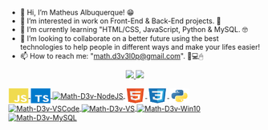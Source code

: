- 👋 Hi, I’m Matheus Albuquerque! 😁
- 👀 I’m interested in work on Front-End & Back-End projects. 🎯
- 🌱 I’m currently learning "HTML/CSS, JavaScript, Python & MySQL. 🤓
- 💞️ I’m looking to collaborate on a better future using the best technologies to help people in different ways and make your lifes easier!
- 📫 How to reach me: "math.d3v3l0p@gmail.com".
🎇💻🖱

<div align="center">
  <a href="https://github.com/Math-D3v">
  <img height="180em" src="https://github-readme-stats.vercel.app/api?username=Math-D3v&show_icons=true&theme=dark&include_all_commits=true&count_private=true"/>
  <img height="120em" src="https://github-readme-stats.vercel.app/api/top-langs/?username=Math-D3v&layout=compact&langs_count=7&theme=dark"/>
</div>
  <div style="display: inline_block"><br>
  <img align="center" alt="Math-D3v-Js" height="30" width="40" src="https://raw.githubusercontent.com/devicons/devicon/master/icons/javascript/javascript-plain.svg">
  <img align="center" alt="Math-D3v-Ts" height="30" width="40" src="https://raw.githubusercontent.com/devicons/devicon/master/icons/typescript/typescript-plain.svg">
  <img align="center" alt="Math-D3v-NodeJS" height="30" width="40" 
src="https://cdn.jsdelivr.net/gh/devicons/devicon/icons/nodejs/nodejs-original.svg" />
  <img align="center" alt="Math-D3v-HTML" height="30" width="40"
src="https://raw.githubusercontent.com/devicons/devicon/master/icons/html5/html5-original.svg">
  <img align="center" alt="Math-D3v-CSS" height="30" width="40" src="https://raw.githubusercontent.com/devicons/devicon/master/icons/css3/css3-original.svg">
  <img align="center" alt="Math-D3v-Python" height="30" width="40" src="https://raw.githubusercontent.com/devicons/devicon/master/icons/python/python-original.svg">
  <img align="center" alt="Math-D3v-VSCode" height="30" width="40" 
src="https://cdn.jsdelivr.net/gh/devicons/devicon/icons/vscode/vscode-original.svg" />
  <img align="center" alt="Math-D3v-VS" height="30" width="40" 
src="https://cdn.jsdelivr.net/gh/devicons/devicon/icons/visualstudio/visualstudio-plain.svg" />  
  <img align="center" alt="Math-D3v-Win10" height="30" width="40"         
src="https://cdn.jsdelivr.net/gh/devicons/devicon/icons/windows8/windows8-original.svg" />
  <img align="center" alt="Math-D3v-MySQL" height="30" width="40"
src="https://cdn.jsdelivr.net/gh/devicons/devicon/icons/mysql/mysql-original-wordmark.svg" />
</div>

  

